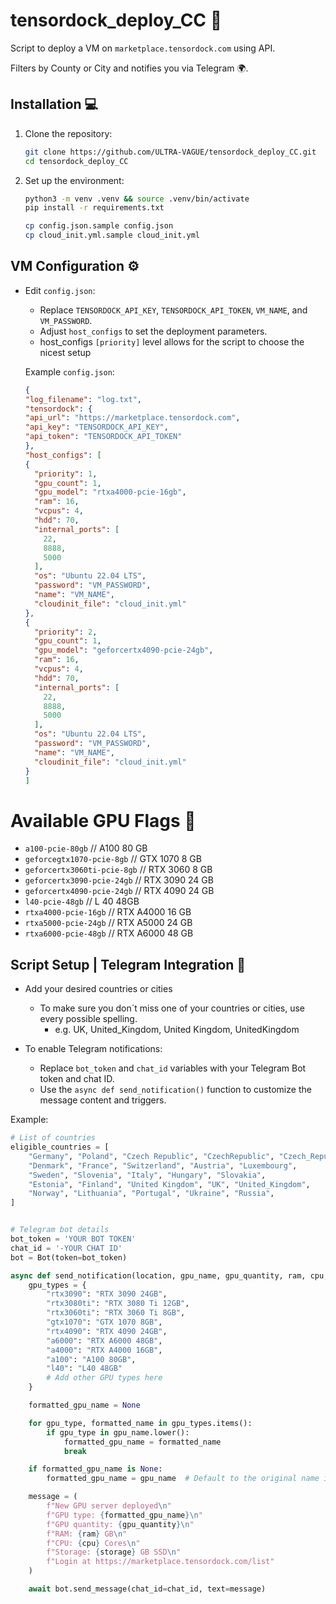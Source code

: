# tensordock_deploy_CC 🚀

Script to deploy a VM on `marketplace.tensordock.com` using API.

Filters by County or City and notifies you via Telegram 🌍.

## Installation 💻

1. Clone the repository:

    ```sh
    git clone https://github.com/ULTRA-VAGUE/tensordock_deploy_CC.git
    cd tensordock_deploy_CC
    ```

2. Set up the environment:

    ```sh
    python3 -m venv .venv && source .venv/bin/activate
    pip install -r requirements.txt

    cp config.json.sample config.json
    cp cloud_init.yml.sample cloud_init.yml
    ```

## VM Configuration ⚙️

- Edit `config.json`:
    - Replace `TENSORDOCK_API_KEY`, `TENSORDOCK_API_TOKEN`, `VM_NAME`, and `VM_PASSWORD`.
    - Adjust `host_configs` to set the deployment parameters.
    - host_configs `[priority]` level allows for the script to choose the nicest setup

    Example `config.json`:

    ```json
    {
  "log_filename": "log.txt",
  "tensordock": {
    "api_url": "https://marketplace.tensordock.com",
    "api_key": "TENSORDOCK_API_KEY",
    "api_token": "TENSORDOCK_API_TOKEN"
  },
  "host_configs": [
    {
      "priority": 1,
      "gpu_count": 1,
      "gpu_model": "rtxa4000-pcie-16gb",
      "ram": 16,
      "vcpus": 4,
      "hdd": 70,
      "internal_ports": [
        22,
        8888,
        5000
      ],
      "os": "Ubuntu 22.04 LTS",
      "password": "VM_PASSWORD",
      "name": "VM_NAME",
      "cloudinit_file": "cloud_init.yml"
    },
    {
      "priority": 2,
      "gpu_count": 1,
      "gpu_model": "geforcertx4090-pcie-24gb",
      "ram": 16,
      "vcpus": 4,
      "hdd": 70,
      "internal_ports": [
        22,
        8888,
        5000
      ],
      "os": "Ubuntu 22.04 LTS",
      "password": "VM_PASSWORD",
      "name": "VM_NAME",
      "cloudinit_file": "cloud_init.yml"
    }
  ]

# Available GPU Flags 🚩

- `a100-pcie-80gb` // A100 80 GB
- `geforcegtx1070-pcie-8gb` // GTX 1070 8 GB
- `geforcertx3060ti-pcie-8gb` // RTX 3060 8 GB
- `geforcertx3090-pcie-24gb` // RTX 3090 24 GB
- `geforcertx4090-pcie-24gb` // RTX 4090 24 GB
- `l40-pcie-48gb` // L 40 48GB
- `rtxa4000-pcie-16gb` // RTX A4000 16 GB
- `rtxa5000-pcie-24gb` // RTX A5000 24 GB
- `rtxa6000-pcie-48gb` // RTX A6000 48 GB

## Script Setup | Telegram Integration 📲
- Add your desired countries or cities
    - To make sure you don´t miss one of your countries or cities, use every possible spelling.
        - e.g.  UK, United_Kingdom, United Kingdom, UnitedKingdom
     

- To enable Telegram notifications:
    - Replace `bot_token` and `chat_id` variables with your Telegram Bot token and chat ID.
    - Use the `async def send_notification()` function to customize the message content and triggers.

Example:

```python
# List of countries
eligible_countries = [
    "Germany", "Poland", "Czech Republic", "CzechRepublic", "Czech_Republic", "Netherlands", "Belgium", 
    "Denmark", "France", "Switzerland", "Austria", "Luxembourg", 
    "Sweden", "Slovenia", "Italy", "Hungary", "Slovakia", 
    "Estonia", "Finland", "United Kingdom", "UK", "United_Kingdom", 
    "Norway", "Lithuania", "Portugal", "Ukraine", "Russia",
]


# Telegram bot details
bot_token = 'YOUR BOT TOKEN'
chat_id = '-YOUR CHAT ID'
bot = Bot(token=bot_token)

async def send_notification(location, gpu_name, gpu_quantity, ram, cpu, storage):
    gpu_types = {
        "rtx3090": "RTX 3090 24GB",
        "rtx3080ti": "RTX 3080 Ti 12GB",
        "rtx3060ti": "RTX 3060 Ti 8GB",
        "gtx1070": "GTX 1070 8GB",
        "rtx4090": "RTX 4090 24GB",
        "a6000": "RTX A6000 48GB",
        "a4000": "RTX A4000 16GB",
        "a100": "A100 80GB",
        "l40": "L40 48GB"
        # Add other GPU types here
    }

    formatted_gpu_name = None

    for gpu_type, formatted_name in gpu_types.items():
        if gpu_type in gpu_name.lower():
            formatted_gpu_name = formatted_name
            break

    if formatted_gpu_name is None:
        formatted_gpu_name = gpu_name  # Default to the original name if no match is found

    message = (
        f"New GPU server deployed\n"
        f"GPU type: {formatted_gpu_name}\n"
        f"GPU quantity: {gpu_quantity}\n"
        f"RAM: {ram} GB\n"
        f"CPU: {cpu} Cores\n"
        f"Storage: {storage} GB SSD\n"
        f"Login at https://marketplace.tensordock.com/list"
    )

    await bot.send_message(chat_id=chat_id, text=message)

